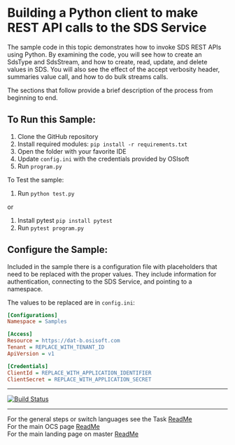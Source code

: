 Building a Python client to make REST API calls to the SDS Service
==================================================================

The sample code in this topic demonstrates how to invoke SDS REST APIs
using Python. By examining the code, you will see how to create an SdsType and SdsStream, 
and how to create, read, update, and delete values in SDS.  You will also see the effect of the accept verbosity header,
summaries value call, and how to do bulk streams calls. 

The sections that follow provide a brief description of the process from
beginning to end.    
	
To Run this Sample:
-------------------
1. Clone the GitHub repository
2. Install required modules: ``pip install -r requirements.txt``
3. Open the folder with your favorite IDE
4. Update ``config.ini`` with the credentials provided by OSIsoft
5. Run ``program.py``


To Test the sample:
1. Run ``python test.py``

or

1. Install pytest ``pip install pytest``
2. Run ``pytest program.py``

  

Configure the Sample:
-----------------------

Included in the sample there is a configuration file with placeholders that 
need to be replaced with the proper values. They include information for 
authentication, connecting to the SDS Service, and pointing to a namespace.

The values to be replaced are in ``config.ini``:

```ini
[Configurations]
Namespace = Samples

[Access]
Resource = https://dat-b.osisoft.com
Tenant = REPLACE_WITH_TENANT_ID
ApiVersion = v1

[Credentials]
ClientId = REPLACE_WITH_APPLICATION_IDENTIFIER
ClientSecret = REPLACE_WITH_APPLICATION_SECRET
```



-----------
 [![Build Status](https://osisoft.visualstudio.com/Engineering%20Incubation/_apis/build/status/OSIsoft_OCS_Samples-CI?branchName=master&jobName=SDS_TSPy)](https://osisoft.visualstudio.com/Engineering%20Incubation/_build/latest?definitionId=4334&branchName=master)

 ----------


For the general steps or switch languages see the Task  [ReadMe](../../../)<br />
For the main OCS page [ReadMe](../../../../../)<br />
For the main landing page on master [ReadMe](https://github.com/osisoft/OSI-Samples)